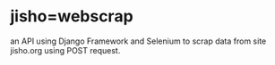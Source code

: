 # jisho=webscrap

an API using Django Framework and Selenium to scrap data from site jisho.org using POST request.
